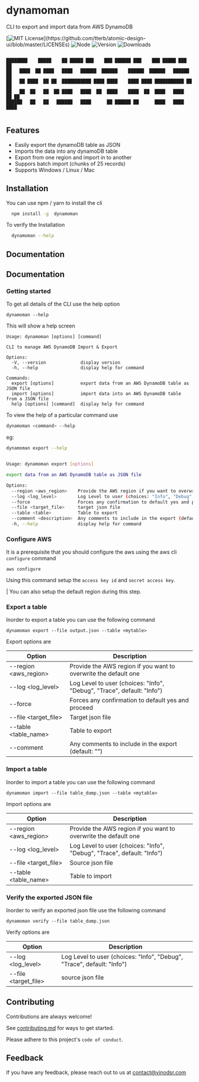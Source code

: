 # dynamoman

CLI to export and import data from AWS DynamoDB

[![MIT License](https://img.shields.io/apm/l/atomic-design-ui.svg?)](https://github.com/tterb/atomic-design-ui/blob/master/LICENSEs)
![Node](https://img.shields.io/node/v/dynamoman)
![Version](https://img.shields.io/npm/v/dynamoman)
![Downloads](https://img.shields.io/npm/dw/dynamoman)

```

████████    █████    ██ █████ ███    ███ ██████ ███    ███ █████ ███    ██
██   ████  ██ ████   ████   ██████  ██████    ██████  ██████   ██████   ██
██   ██ ████  ██ ██  ███████████ ████ ████    ████ ████ ███████████ ██  ██
██   ██  ██   ██  ██ ████   ████  ██  ████    ████  ██  ████   ████  ██ ██
██████   ██   ██   ██████   ████      ██ ██████ ██      ████   ████   ████


```

## Features

- Easily export the dynamoDB table as JSON
- Imports the data into any dynamoDB table
- Export from one region and import in to another
- Suppors batch import (chunks of 25 records)
- Supports Windows / Linux / Mac

## Installation

You can use npm / yarn to install the cli

```bash
  npm install -g  dynamoman
```

To verify the Installation

```bash
  dynamoman --help
```

## Documentation

## Documentation

### Getting started

To get all details of the CLI use the help option

```
dynamoman --help
```

This will show a help screen

```
Usage: dynamoman [options] [command]

CLI to manage AWS DynamoDB Import & Export

Options:
  -V, --version             display version
  -h, --help                display help for command

Commands:
  export [options]          export data from an AWS DynamoDB table as JSON file
  import [options]          import data into an AWS DynamoDB table from a JSON file
  help [options] [command]  display help for command
```

To view the help of a particular command use

```bash
dynamoman <command> --help
```

eg:

```bash
dynamoman export --help


Usage: dynamoman export [options]

export data from an AWS DynamoDB table as JSON file

Options:
  --region <aws_region>    Provide the AWS region if you want to overwrite the default one
  --log <log_level>        Log Level to user (choices: "Info", "Debug", "Trace", default: "Info")
  --force                  Forces any confirmation to default yes and proceed
  --file <target_file>     target json file
  --table <table>          Table to export
  --comment <description>  Any comments to include in the export (default: "")
  -h, --help               display help for command
```

### Configure AWS

It is a prerequisite that you should configure the aws using the aws cli `configure` command

```
aws configure
```

Using this command setup the `access key id` and `secret access key`.

| You can also setup the default region during this step.

### Export a table

Inorder to export a table you can use the following command

```
dynamoman export --file output.json --table <mytable>
```

Export options are

| Option                  | Description                                                            |
| ----------------------- | ---------------------------------------------------------------------- |
| --region <aws_region>   | Provide the AWS region if you want to overwrite the default one        |
| --log <log_level>       | Log Level to user (choices: "Info", "Debug", "Trace", default: "Info") |
| --force                 | Forces any confirmation to default yes and proceed                     |
| --file <target_file>    | Target json file                                                       |
| --table <table_name>    | Table to export                                                        |
| --comment <description> | Any comments to include in the export (default: "")                    |

### Import a table

Inorder to import a table you can use the following command

```
dynamoman import --file table_dump.json --table <mytable>
```

Import options are

| Option                | Description                                                            |
| --------------------- | ---------------------------------------------------------------------- |
| --region <aws_region> | Provide the AWS region if you want to overwrite the default one        |
| --log <log_level>     | Log Level to user (choices: "Info", "Debug", "Trace", default: "Info") |
| --file <target_file>  | Source json file                                                       |
| --table <table_name>  | Table to import                                                        |

### Verify the exported JSON file

Inorder to verify an exported json file use the following command

```
dynamoman verify --file table_dump.json
```

Verify options are

| Option               | Description                                                            |
| -------------------- | ---------------------------------------------------------------------- |
| --log <log_level>    | Log Level to user (choices: "Info", "Debug", "Trace", default: "Info") |
| --file <target_file> | source json file                                                       |

## Contributing

Contributions are always welcome!

See [contributing.md](contributing.md) for ways to get started.

Please adhere to this project's `code of conduct`.

## Feedback

If you have any feedback, please reach out to us at contact@vinodsr.com
